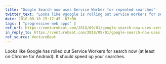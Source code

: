 ```yaml
---
title: "Google Search now uses Service Worker for repeated searches"
twitter_text: "Looks like @google is rolling out Service Workers for search now (at least on Chrome for Android)"
date: 2018-09-10 15:17:45 -07:00
tags: [ "progressive web apps" ]
ref_url: https://venturebeat.com/2018/09/01/google-search-now-uses-service-worker-for-repeated-searches/
in_reply_to: https://venturebeat.com/2018/09/01/google-search-now-uses-service-worker-for-repeated-searches/
ref_source: VentureBeat
---
```


Looks like Google has rolled out Service Workers for search now (at least on Chrome for Android). It should speed up your searches.